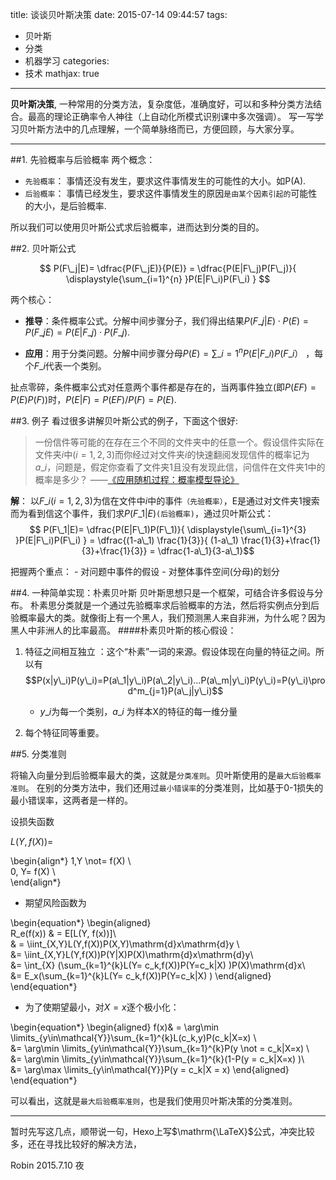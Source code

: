 title: 谈谈贝叶斯决策
date: 2015-07-14 09:44:57
tags: 
- 贝叶斯
- 分类
- 机器学习
categories: 
- 技术
mathjax: true 
---


**贝叶斯决策**, 一种常用的分类方法，复杂度低，准确度好，可以和多种分类方法结合。最高的理论正确率令人神往（上自动化所模式识别课中多次强调）。
写一写学习贝叶斯方法中的几点理解，一个简单脉络而已，方便回顾，与大家分享。

-------------------
##1. 先验概率与后验概率
两个概念：
- `先验概率`： 事情还没有发生，要求这件事情发生的可能性的大小。如P(A).
- `后验概率`： 事情已经发生，要求这件事情发生的原因`是由某个因素引起的`可能性的大小，是后验概率. 

所以我们可以使用贝叶斯公式求后验概率，进而达到分类的目的。


##2. 贝叶斯公式

$$ P(F\_j|E)= \dfrac{P(F\_jE)}{P(E)} =  \dfrac{P(E|F\_j)P(F\_j)}{ \displaystyle{\sum_{i=1}^{n} }P(E|F\_i)P(F\_i) } $$

两个核心：
- **推导**：条件概率公式。分解中间步骤分子，我们得出结果$P(F\_j|E) \cdot P(E)= P(F\_jE) =   P(E|F\_j) \cdot P(F\_j)$.   

- **应用**：用于分类问题。分解中间步骤分母$P(E) = \displaystyle{\sum\_{i=1}^{n} }P(E|F\_i)P(F\_i）$ ，每个$F\_i$代表一个类别。

扯点零碎，条件概率公式对任意两个事件都是存在的，当两事件独立(即$P(EF) = P(E)P(F)$)时，$P(E|F) = P(EF)/P(F) = P(E)$.



##3. 例子
看过很多讲解贝叶斯公式的例子，下面这个很好:
> 一份信件等可能的在存在三个不同的文件夹中的任意一个。假设信件实际在文件夹$i$中$(i = 1,2,3)$而你经过对文件夹$i$的快速翻阅发现信件的概率记为$a\_i$，问题是，假定你查看了文件夹1且没有发现此信，问信件在文件夹1中的概率是多少？
                                                              ——[《应用随机过程：概率模型导论》](http://book.douban.com/subject/2309401/)

**解**： 以$F\_i(i = 1,2,3)$为信在文件中$i$中的事件`（先验概率）`，E是通过对文件夹1搜索而为看到信这个事件，我们求$P(F\_1|E)$`(后验概率)`，通过贝叶斯公式：
$$	P(F\_1|E)=  \dfrac{P(E|F\_1)P(F\_1)}{ \displaystyle{\sum\_{i=1}^{3} }P(E|F\_i)P(F\_i) } = \dfrac{(1-a\_1) \frac{1}{3}}{ (1-a\_1) \frac{1}{3}+\frac{1}{3}+\frac{1}{3}} = \dfrac{1-a\_1}{3-a\_1}$$

把握两个重点：
	- 对问题中事件的假设
	- 对整体事件空间(分母)的划分


##4. 一种简单实现：朴素贝叶斯
贝叶斯思想只是一个框架，可结合许多假设与分布。
朴素思分类就是一个通过先验概率求后验概率的方法，然后将实例点分到后验概率最大的类。就像街上有一个黑人，我们预测黑人来自非洲，为什么呢？因为黑人中非洲人的比率最高。
####朴素贝叶斯的核心假设：
1. 特征之间相互独立 ：这个“朴素”一词的来源。假设体现在向量的特征之间。所以有
$$P(x|y\_i)P(y\_i)=P(a\_1|y\_i)P(a\_2|y\_i)...P(a\_m|y\_i)P(y\_i)=P(y\_i)\prod^m_{j=1}P(a\_j|y\_i)$$
	- $y\_i$为每一个类别，$a\_i$ 为样本X的特征的每一维分量
	
2. 每个特征同等重要。


##5. 分类准则

将输入向量分到后验概率最大的类，这就是`分类准则`。贝叶斯使用的是`最大后验概率准则`。
在别的分类方法中，我们还用过`最小错误率`的分类准则，比如基于0-1损失的最小错误率，这两者是一样的。

设损失函数

$L(Y,f(X))=$

\begin{align\*}
1,Y \not= f(X) \\\
0, Y= f(X) \\\
\end{align\*}


- 期望风险函数为

\begin{equation\*}
\begin{aligned}  
R\_e(f(x)) & = E[L(Y, f(x))]\\\
& =  \iint\_{X,Y}L(Y,f(X))P(X,Y)\mathrm{d}x\mathrm{d}y \\\
&= \iint\_{X,Y}L(Y,f(X))P(Y|X)P(X)\mathrm{d}x\mathrm{d}y\\\
&= \int\_{X} (\sum\_{k=1}^{k}L(Y= c\_k,f(X))P(Y=c\_k|X) )P(X)\mathrm{d}x\\\
&= E\_x(\sum_{k=1}^{k}L(Y= c\_k,f(X))P(Y=c\_k|X) )
\end{aligned}
\end{equation\*}

- 为了使期望最小，对$X=x$逐个极小化：

\begin{equation\*}
\begin{aligned} 
f(x)& = \arg\min \limits\_{y\in\mathcal{Y}}\sum\_{k=1}^{k}L(c\_k,y)P(c\_k|X=x) \\\
&=  \arg\min \limits\_{y\in\mathcal{Y}}\sum\_{k=1}^{k}P(y \not = c\_k|X=x) \\\
&=  \arg\min \limits\_{y\in\mathcal{Y}}\sum\_{k=1}^{k}(1-P(y  = c\_k|X=x) )\\\
&=  \arg\max \limits\_{y\in\mathcal{Y}}P(y = c\_k|X = x)
\end{aligned}
\end{equation\*}

可以看出，这就是`最大后验概率准则`，也是我们使用贝叶斯决策的分类准则。


---

暂时先写这几点，顺带说一句，Hexo上写$\mathrm{\LaTeX}$公式，冲突比较多，还在寻找比较好的解决方法，

Robin 
2015.7.10 夜 
